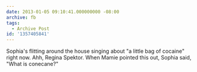 ```yaml
---
date: 2013-01-05 09:10:41.000000000 -08:00
archive: fb
tags: 
  - Archive Post
id: '1357405841'
---
```


Sophia's flitting around the house singing about "a little bag of cocaine" right now. Ahh, Regina Spektor. When Mamie pointed this out, Sophia said, "What is conecane?"
